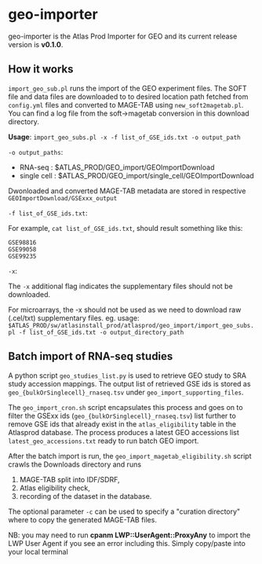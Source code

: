 # geo-importer

geo-importer is the Atlas Prod Importer for GEO and its current release version is **v0.1.0**.

## How it works

`import_geo_sub.pl` runs the import of the GEO experiment files. The SOFT file and data files are downloaded to to desired location path fetched from `config.yml` files and converted to MAGE-TAB using `new_soft2magetab.pl`. You can find a log file from the soft->magetab conversion in this download directory.

**Usage**: `import_geo_subs.pl -x -f list_of_GSE_ids.txt -o output_path`

`-o output_paths`:

- RNA-seq : $ATLAS_PROD/GEO_import/GEOImportDownload
- single cell : $ATLAS_PROD/GEO_import/single_cell/GEOImportDownload

Dwonloaded and converted MAGE-TAB metadata are stored in respective `GEOImportDownload/GSExxx_output`

`-f list_of_GSE_ids.txt`:

For example, `cat list_of_GSE_ids.txt`, should result something like this:

```
GSE98816
GSE99058
GSE99235
```

`-x`:

The `-x` additional flag indicates the supplementary files should not be downloaded.

For microarrays, the -x should not be used as we need to download raw (.cel/txt) supplementary files. eg. usage: <br>
`$ATLAS_PROD/sw/atlasinstall_prod/atlasprod/geo_import/import_geo_subs.pl -f list_of_GSE_ids.txt -o output_directory_path`

## Batch import of RNA-seq studies

A python script `geo_studies_list.py` is used to retrieve GEO study to SRA study accession mappings. The output list of retrieved GSE ids is stored as `geo_{bulkOrSinglecell}_rnaseq.tsv` under `geo_import_supporting_files`. 

The `geo_import_cron.sh` script encapsulates this process and goes on to filter the GSExx ids (`geo_{bulkOrSinglecell}_rnaseq.tsv`) list further to remove GSE ids that already exist in the `atlas_eligibility` table in the Atlasprod database. The process produces a latest GEO accessions list `latest_geo_accessions.txt` ready to run batch GEO import.

After the batch import is run, the `geo_import_magetab_eligibility.sh` script crawls the Downloads directory and runs 
1) MAGE-TAB split into IDF/SDRF, 
2) Atlas eligibility check,
3) recording of the dataset in the database. 

The optional parameter `-c` can be used to specify a "curation directory" where to copy the generated MAGE-TAB files. 

NB: you may need to run **cpanm LWP::UserAgent::ProxyAny** to import the LWP User Agent if you see an error including this. Simply copy/paste into your local terminal

